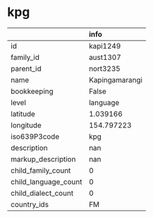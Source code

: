 # kpg
|                      | info           |
|:---------------------|:---------------|
| id                   | kapi1249       |
| family_id            | aust1307       |
| parent_id            | nort3235       |
| name                 | Kapingamarangi |
| bookkeeping          | False          |
| level                | language       |
| latitude             | 1.039166       |
| longitude            | 154.797223     |
| iso639P3code         | kpg            |
| description          | nan            |
| markup_description   | nan            |
| child_family_count   | 0              |
| child_language_count | 0              |
| child_dialect_count  | 0              |
| country_ids          | FM             |